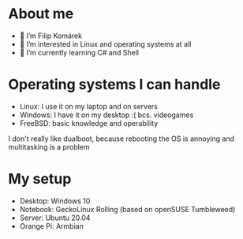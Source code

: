# About me
- 👋 I’m Filip Komárek
- 👀 I’m interested in Linux and operating systems at all
- 🌱 I’m currently learning C# and Shell

# Operating systems I can handle
- Linux: I use it on my laptop and on servers
- Windows: I have it on my desktop :( bcs. videogames
- FreeBSD: basic knowledge and operability

I don't really like dualboot, because rebooting the OS is annoying and multitasking is a problem

# My setup
- Desktop: Windows 10
- Notebook: GeckoLinux Rolling (based on openSUSE Tumbleweed)
- Server: Ubuntu 20.04
- Orange Pi: Armbian

<!---
filip2cz/filip2cz is a ✨ special ✨ repository because its `README.md` (this file) appears on your GitHub profile.
You can click the Preview link to take a look at your changes.
--->
